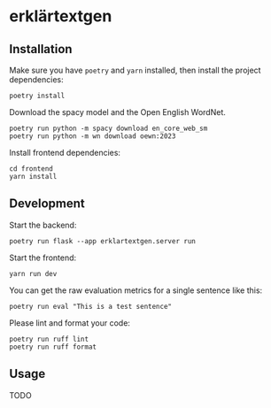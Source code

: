 # erklärtextgen

## Installation

Make sure you have `poetry` and `yarn` installed, then install the project dependencies:

```
poetry install
```

Download the spacy model and the Open English WordNet.

```
poetry run python -m spacy download en_core_web_sm
poetry run python -m wn download oewn:2023
```

Install frontend dependencies:
```
cd frontend
yarn install
```

## Development

Start the backend:

```
poetry run flask --app erklartextgen.server run
```

Start the frontend:

```
yarn run dev
```

You can get the raw evaluation metrics for a single sentence like this:
```
poetry run eval "This is a test sentence"
```

Please lint and format your code:
```
poetry run ruff lint
poetry run ruff format
```

## Usage

TODO
